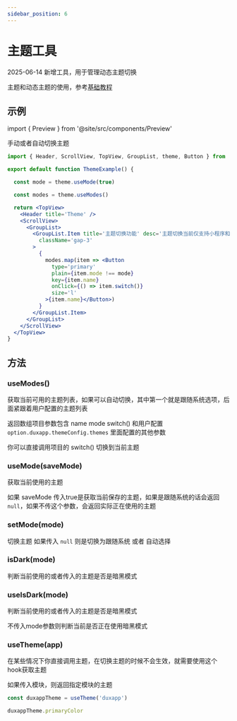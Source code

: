 ```yaml
---
sidebar_position: 6
---
```


# 主题工具

2025-06-14 新增工具，用于管理动态主题切换

主题和动态主题的使用，参考[基础教程](/docs/course/started/theme)

## 示例

import { Preview } from '@site/src/components/Preview'

<Preview name='Theme' />

手动或者自动切换主题

```jsx
import { Header, ScrollView, TopView, GroupList, theme, Button } from '@/duxuiExample'

export default function ThemeExample() {

  const mode = theme.useMode(true)

  const modes = theme.useModes()

  return <TopView>
    <Header title='Theme' />
    <ScrollView>
      <GroupList>
        <GroupList.Item title='主题切换功能' desc='主题切换当前仅支持小程序和H5端，其他端还在努力开发中'
          className='gap-3'
        >
          {
            modes.map(item => <Button
              type='primary'
              plain={item.mode !== mode}
              key={item.name}
              onClick={() => item.switch()}
              size='l'
            >{item.name}</Button>)
          }
        </GroupList.Item>
      </GroupList>
    </ScrollView>
  </TopView>
}
```

## 方法

### useModes()

获取当前可用的主题列表，如果可以自动切换，其中第一个就是跟随系统选项，后面紧跟着用户配置的主题列表

返回数组项目参数包含 name mode switch() 和用户配置 `option.duxapp.themeConfig.themes` 里面配置的其他参数

你可以直接调用项目的 switch() 切换到当前主题

### useMode(saveMode)

获取当前使用的主题

如果 saveMode 传入true是获取当前保存的主题，如果是跟随系统的话会返回 `null`，如果不传这个参数，会返回实际正在使用的主题

### setMode(mode)

切换主题 如果传入 `null` 则是切换为跟随系统 或者 自动选择

### isDark(mode)

判断当前使用的或者传入的主题是否是暗黑模式

### useIsDark(mode)

判断当前使用的或者传入的主题是否是暗黑模式

不传入mode参数则判断当前是否正在使用暗黑模式

### useTheme(app)

在某些情况下你直接调用主题，在切换主题的时候不会生效，就需要使用这个hook获取主题

如果传入模块，则返回指定模块的主题

```jsx
const duxappTheme = useTheme('duxapp')

duxappTheme.primaryColor
```
